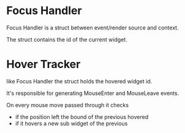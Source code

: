 # Focus Handler

Focus Handler is a struct between event/render source and context.

The struct contains the id of the current widget.

# Hover Tracker

like Focus Handler the struct holds the hovered widget id.

It's responsible for generating MouseEnter and MouseLeave events.

On every mouse move passed through it checks
- if the position left the bound of the previous hovered 
- if it hovers a new sub widget of the previous